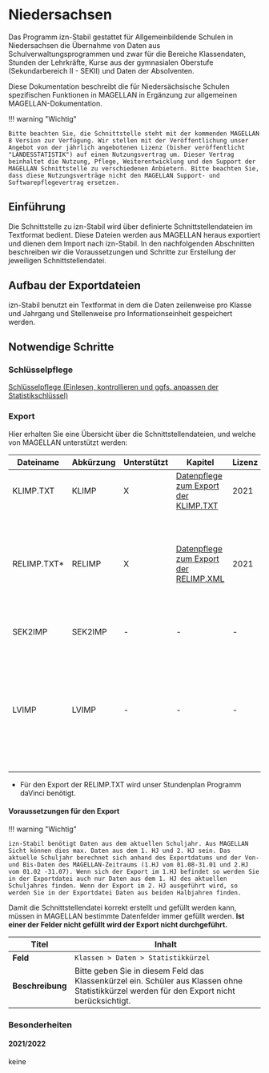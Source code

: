 # Niedersachsen

Das Programm izn-Stabil gestattet für Allgemeinbildende Schulen in Niedersachsen die Übernahme von Daten aus Schulverwaltungsprogrammen und zwar für die Bereiche Klassendaten, Stunden der Lehrkräfte, Kurse aus der gymnasialen Oberstufe (Sekundarbereich II - SEKII) und Daten der Absolventen.

Diese Dokumentation beschreibt die für Niedersächsische Schulen spezifischen Funktionen in MAGELLAN in Ergänzung zur allgemeinen MAGELLAN-Dokumentation.

!!! warning "Wichtig"

    Bitte beachten Sie, die Schnittstelle steht mit der kommenden MAGELLAN 8 Version zur Verfügung. Wir stellen mit der Veröffentlichung unser Angebot von der jährlich angebotenen Lizenz (bisher veröffentlicht "LANDESSTATISTIK") auf einen Nutzungsvertrag um. Dieser Vertrag beinhaltet die Nutzung, Pflege, Weiterentwicklung und den Support der MAGELLAN Schnittstelle zu verschiedenen Anbietern. Bitte beachten Sie, dass diese Nutzungsverträge nicht den MAGELLAN Support- und Softwarepflegevertrag ersetzen. 

## Einführung

Die Schnittstelle zu izn-Stabil wird über definierte Schnittstellendateien im Textformat bedient. Diese Dateien werden aus MAGELLAN heraus exportiert und dienen dem Import nach izn-Stabil. In den nachfolgenden Abschnitten beschreiben wir die Voraussetzungen und Schritte zur Erstellung der jeweiligen Schnittstellendatei.

## Aufbau der Exportdateien

izn-Stabil benutzt ein Textformat in dem die Daten zeilenweise pro Klasse und Jahrgang und Stellenweise pro Informationseinheit gespeichert werden.

## Notwendige Schritte

### Schlüsselpflege

[Schlüsselpflege (Einlesen, kontrollieren und ggfs. anpassen der Statistikschlüssel)](schluessel.md)

### Export

Hier erhalten Sie eine Übersicht über die Schnittstellendateien, und welche von MAGELLAN unterstützt werden:

Dateiname   | Abkürzung | Unterstützt | Kapitel                                                | Lizenz | Inhalt
----------- | --------- | ----------- | ------------------------------------------------------ | ------ | ------
KLIMP.TXT   | KLIMP     | X           | [Datenpflege zum Export der KLIMP.TXT](export_klimp)   | 2021   | Daten der Klassen
RELIMP.TXT* | RELIMP    | X           | [Datenpflege zum Export der RELIMP.XML](export_relimp) | 2021   | Religionsunterricht (Lerngruppen und Stunden), Informationen über die eingerichteten Lerngruppen und die erteilten Stunden Religionsunterricht bzw. Unterricht Werte und Normen
SEK2IMP     | SEK2IMP   | -           | -                                                      | -      | Daten der gymnasialen Oberstufe
LVIMP       | LVIMP     | -           | -                                                      | -      | Informationen über die Unterrichtseinsätze der Lehrkräfte. Die Erfahrungen der Schulen bei den letzten Erhebungen haben gezeigt, dass es günstiger ist, das Lehrkräfteverzeichnis vollständig in izn-Stabil zu bearbeiten.

* Für den Export der RELIMP.TXT wird unser Stundenplan Programm daVinci benötigt.

#### Voraussetzungen für den Export

!!! warning "Wichtig"

    izn-Stabil benötigt Daten aus dem aktuellen Schuljahr. Aus MAGELLAN Sicht können dies max. Daten aus dem 1. HJ und 2. HJ sein. Das aktuelle Schuljahr berechnet sich anhand des Exportdatums und der Von- und Bis-Daten des MAGELLAN-Zeitraums (1.HJ vom 01.08-31.01 und 2.HJ vom 01.02 -31.07). Wenn sich der Export im 1.HJ befindet so werden Sie in der Exportdatei auch nur Daten aus dem 1. HJ des aktuellen Schuljahres finden. Wenn der Export im 2. HJ ausgeführt wird, so werden Sie in der Exportdatei Daten aus beiden Halbjahren finden.

Damit die Schnittstellendatei korrekt erstellt und gefüllt werden kann, müssen in MAGELLAN bestimmte Datenfelder immer gefüllt werden. **Ist einer der Felder nicht gefüllt wird der Export nicht durchgeführt.**

Titel            | Inhalt
---------------- | ------
**Feld**         | ``Klassen > Daten > Statistikkürzel``
**Beschreibung** | Bitte geben Sie in diesem Feld das Klassenkürzel ein. Schüler aus Klassen ohne Statistikkürzel werden für den Export nicht berücksichtigt.

### Besonderheiten

#### 2021/2022

keine
